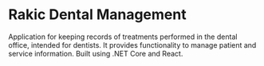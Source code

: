 # Rakic Dental Management
Application for keeping records of treatments performed in the dental office, intended for dentists. It provides functionality to manage patient and service information. Built using .NET Core and React.
